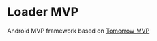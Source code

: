 # Loader MVP

Android MVP framework based on [Tomorrow MVP][tmvp]

[tmvp]: <https://github.com/michal-luszczuk/tomorrow-mvp>
